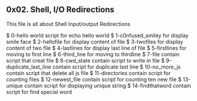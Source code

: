 ## 0x02. Shell, I/O Redirections

This file is all about Shell Input/output Redirections

$ 0-hello world script for echo hello world
$ 1-c0nfused_smiley for display smile face
$ 2-hellofile for display content of file
$ 3-twofiles for display content of two file
$ 4-lastlines for display last line of file
$ 5-firstlines for moving to first line
$ 6-third_line for moving to thirdline
$ 7-file contain script that creat file
$ 8-cwd_state contain script to write in file
$ 9-duplicate_last_line contain script for duplicate last line
$ 10-no_more_js contain script that delete all js file
$ 11-directories contain script for counting files
$ 12-newest_file contain script for counting ten new file
$ 13-unique contain script for displaying unique string
$ 14-findthatword contain script for find special word      
